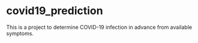# covid19_prediction
This is a project to determine COVID-19 infection in advance from available symptoms.
